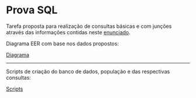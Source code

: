 
# Prova SQL

Tarefa proposta para realização de consultas básicas e com junções através das informações contidas neste [enunciado](https://github.com/cruz-gm/prova-sql-entrevista/tree/main/Enunciado).


Diagrama EER com base nos dados propostos:

[Diagrama](https://github.com/cruz-gm/prova-sql-entrevista/tree/main/DiagramaEER)


____________________________________________________


Scripts de criação do banco de dados, população e das respectivas consultas:

[Scripts](https://github.com/cruz-gm/prova-sql-entrevista/tree/main/Scripts)
